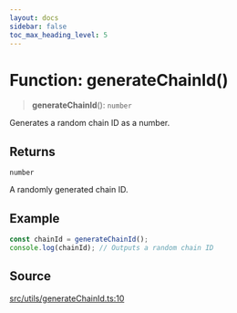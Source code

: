 ```yaml
---
layout: docs
sidebar: false
toc_max_heading_level: 5
---
```


# Function: generateChainId()

> **generateChainId**(): `number`

Generates a random chain ID as a number.

## Returns

`number`

A randomly generated chain ID.

## Example

```ts
const chainId = generateChainId();
console.log(chainId); // Outputs a random chain ID
```

## Source

[src/utils/generateChainId.ts:10](https://github.com/anegg0/arbitrum-orbit-sdk/blob/b24cbe9cd68eb30d18566196d2c909bd4086db10/src/utils/generateChainId.ts#L10)
